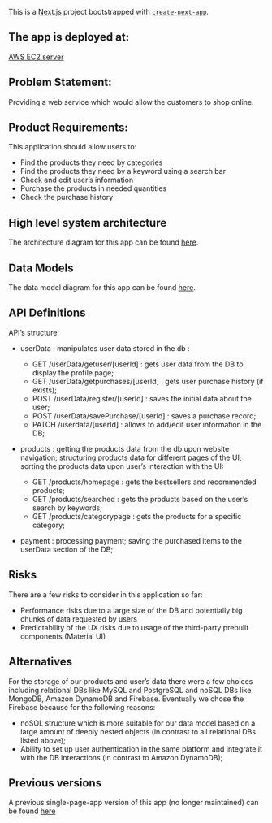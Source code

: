This is a [Next.js](https://nextjs.org/) project bootstrapped with [`create-next-app`](https://github.com/vercel/next.js/tree/canary/packages/create-next-app).

## The app is deployed at: 
[AWS EC2 server](http://ec2-3-138-124-228.us-east-2.compute.amazonaws.com/signin)

## Problem Statement:

Providing a web service which would allow the customers to shop online.

## Product Requirements:

This application should allow users to:

* Find the products they need by categories
* Find the products they need by a keyword using a search bar
* Check and edit user’s information
* Purchase the products in needed quantities
* Check the purchase history

## High level system architecture

The architecture diagram for this app can be found [here](https://link.excalidraw.com/readonly/qU1W8ED3y0PhK3PLMm1b).
  
## Data Models

The data model diagram for this app can be found [here](https://link.excalidraw.com/readonly/QKRp7vLCkWncEXjW5BXX).

## API Definitions

API’s structure: 

* userData : manipulates user data stored in the db : 
   - GET /userData/getuser/\[userId\] : gets user data from the DB to display the profile page;
   - GET /userData/getpurchases/\[userId\] : gets user purchase history (if exists);
   - POST /userData/register/\[userId\] : saves the initial data about the user;
   - POST /userData/savePurchase/\[userId\] : saves a purchase record;
   - PATCH /userdata/\[userId\] : allows to add/edit user information in the DB;

* products : getting the products data from the db upon website navigation; structuring products data for different pages of the UI; sorting the products data upon user’s interaction with the UI:
   - GET /products/homepage : gets the bestsellers and recommended products;
   - GET /products/searched : gets the products based on the user’s search by keywords;
   - GET /products/categorypage : gets the products for a specific category;

* payment  : processing payment; saving the purchased items to the userData section of the DB;

## Risks

There are a few risks to consider in this application so far:
* Performance risks due to a large size of the DB and potentially big chunks of data requested by users
* Predictability of the UX risks due to usage of the third-party prebuilt components (Material UI)


## Alternatives

For the storage of our products and user’s data there were a few choices including relational DBs like MySQL and PostgreSQL and noSQL DBs like MongoDB, Amazon DynamoDB and Firebase. Eventually we chose the Firebase because for the following reasons:
* noSQL structure which is more suitable for our data model based on a large amount of deeply nested objects (in contrast to all relational DBs listed above);
* Ability to set up user authentication in the same platform and integrate it with the DB interactions (in contrast to Amazon DynamoDB);

## Previous versions

A previous single-page-app version of this app (no longer maintained) can be found [here](https://github.com/MishaFomenko/online-store-2.0)